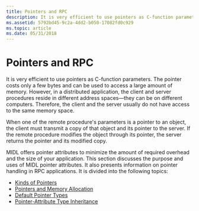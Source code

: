 ```yaml
---
title: Pointers and RPC
description: It is very efficient to use pointers as C-function parameters.
ms.assetid: 5792bd45-9c2a-4dd2-b050-17082fd0c929
ms.topic: article
ms.date: 05/31/2018
---
```


# Pointers and RPC

It is very efficient to use pointers as C-function parameters. The pointer costs only a few bytes and can be used to access a large amount of memory. However, in a distributed application, the client and server procedures reside in different address spaces—they can be on different computers. Therefore, the client and the server usually do not have access to the same memory space.

When one of the remote procedure's parameters is a pointer to an object, the client must transmit a copy of that object and its pointer to the server. If the remote procedure modifies the object through its pointer, the server returns the pointer and its modified copy.

MIDL offers pointer attributes to minimize the amount of required overhead and the size of your application. This section discusses the purpose and uses of MIDL pointer attributes. It also presents information on pointer handling in RPC applications. It is divided into the following topics:

-   [Kinds of Pointers](kinds-of-pointers.md)
-   [Pointers and Memory Allocation](pointers-and-memory-allocation.md)
-   [Default Pointer Types](default-pointer-types.md)
-   [Pointer-Attribute Type Inheritance](pointer-attribute-type-inheritance.md)

 

 




